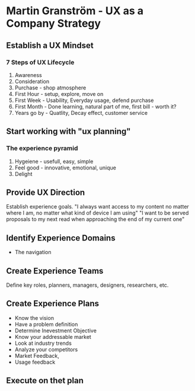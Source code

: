 # Martin Granström - UX as a Company Strategy

## Establish a UX Mindset
### 7 Steps of UX Lifecycle
1. Awareness 
2. Consideration
3. Purchase - shop atmosphere
4. First Hour - setup, explore, move on
5. First Week - Usability, Everyday usage, defend purchase
6. First Month - Done learning, natural part of me, first bill - worth it?
7. Years go by - Quatlity, Decay effect, customer service

## Start working with "ux planning"
### The experience pyramid
1. Hygeiene - usefull, easy, simple
2. Feel good - innovative, emotional, unique
3. Delight

## Provide UX Direction
Establish experience goals. 
"I always want access to my content no matter where I am, no matter what kind of device I am using"
"I want to be served proposals to my next read when approaching the end of my current one"

## Identify Experience Domains
- The navigation

## Create Experience Teams
Define key roles, planners, managers, designers, researchers, etc.

## Create Experience Plans
- Know the vision
- Have a problem definition
- Determine Inevestment Objective
- Know your addressable market
- Look at industry trends
- Analyze your competitors
- Market Feedback,
- Usage feedback

## Execute on thet plan